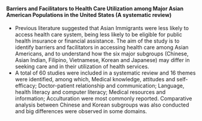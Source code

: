 #### Barriers and Facilitators to Health Care Utilization among Major Asian American Populations in the United States (A systematic review)
* Previous literature suggested that Asian Immigrants were less likely to access health care system, being less likely to be eligible for public health insurance or financial assistance. The aim of the study is to identify barriers and facilitators in accessing health care among Asian Americans, and to understand how the six major subgroups (Chinese, Asian Indian, Filipino, Vietnamese, Korean and Japanese) may differ in seeking care and in their utilization of health services. 
* A total of 60 studies were included in a systematic review and 16 themes were identified, among which, Medical knowledge, attitudes and self-efficacy; Doctor-patient relationship and communication; Language, health literacy and computer literacy; Medical resources and information; Acculturation were most commonly reported. Comparative analysis between Chinese and Korean subgroups was also conducted and big differences were observed in some domains.
